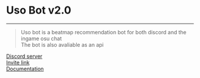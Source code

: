 # Uso Bot v2.0

------

> Uso bot is a beatmap recommendation bot for both discord and the ingame osu chat  
> The bot is also avaliable as an api

[Discord server](https://discord.gg/Qsw3yD5)  
[Invite link](https://discordapp.com/oauth2/authorize?client_id=318357311951208448&scope=bot&permissions=281600)  
[Documentation](https://renondedju.github.io/Uso_Bot_V2.0/)  